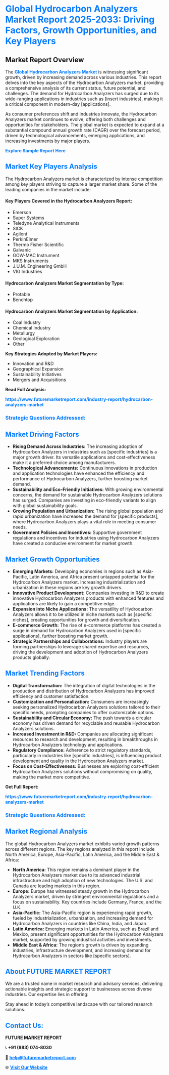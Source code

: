 <h1 style="color: #007BFF;">Global Hydrocarbon Analyzers Market Report 2025-2033: Driving Factors, Growth Opportunities, and Key Players</h1>

<section id="overview">
<h2>Market Report Overview</h2>
<p>The <a href="https://www.futuremarketreport.com/industry-report/hydrocarbon-analyzers-market" style="color: #007BFF; text-decoration: none;"><strong>Global Hydrocarbon Analyzers Market</strong></a> is witnessing significant growth, driven by increasing demand across various industries. This report delves into the key aspects of the Hydrocarbon Analyzers market, providing a comprehensive analysis of its current status, future potential, and challenges. The demand for Hydrocarbon Analyzers has surged due to its wide-ranging applications in industries such as [insert industries], making it a critical component in modern-day [applications].</p>
<p>As consumer preferences shift and industries innovate, the Hydrocarbon Analyzers market continues to evolve, offering both challenges and opportunities for stakeholders. The global market is expected to expand at a substantial compound annual growth rate (CAGR) over the forecast period, driven by technological advancements, emerging applications, and increasing investments by major players.</p>
</section>

<section id="overview">
<p><a href="https://www.futuremarketreport.com/request-sample/reportId=107108" style="color: #007BFF; text-decoration: none;"><strong>Explore Sample Report Here</strong></a></p>
</section>

<section id="key-players">
<h2 style="color: #007BFF;">Market Key Players Analysis</h2>
<p>The Hydrocarbon Analyzers market is characterized by intense competition among key players striving to capture a larger market share. Some of the leading companies in the market include:</p>
<h4>Key Players Covered in the Hydrocarbon Analyzers Report:</h4>
<ul><li>Emerson</li><li>Super Systems</li><li>Teledyne Analytical Instruments</li><li>SICK</li><li>Agilent</li><li>PerkinElmer</li><li>Thermo Fisher Scientific</li><li>Galvanic</li><li>GOW-MAC Instrument</li><li>MKS Instruments</li><li>J.U.M. Engineering GmbH</li><li>VIG Industries</li></ul>
<h4>Hydrocarbon Analyzers Market Segmentation by Type:</h4>
<ul><li>Protable</li><li>Benchtop</li></ul>

<h4>Hydrocarbon Analyzers Market Segmentation by Application:</h4>
<ul><li>Coal Industry</li><li>Chemical Industry</li><li>Metallurgy</li><li>Geological Exploration</li><li>Other</li></ul>
<p><strong>Key Strategies Adopted by Market Players:</strong></p>
<ul>
<li>Innovation and R&D</li>
<li>Geographical Expansion</li>
<li>Sustainability Initiatives</li>
<li>Mergers and Acquisitions</li>
</ul>
</section>

<section>
<p><strong>Read Full Analysis: </strong></p><a href="https://www.futuremarketreport.com/industry-report/hydrocarbon-analyzers-market" style="color: #007BFF; text-decoration: none;"><strong>https://www.futuremarketreport.com/industry-report/hydrocarbon-analyzers-market</strong></a>
<h3 style="color: #007BFF;">Strategic Questions Addressed:</h3>
</section>

<section id="driving-factors">
<h2 style="color: #007BFF;">Market Driving Factors</h2>
<ul>
<li><strong>Rising Demand Across Industries:</strong> The increasing adoption of Hydrocarbon Analyzers in industries such as [specific industries] is a major growth driver. Its versatile applications and cost-effectiveness make it a preferred choice among manufacturers.</li>
<li><strong>Technological Advancements:</strong> Continuous innovations in production and application technologies have enhanced the efficiency and performance of Hydrocarbon Analyzers, further boosting market demand.</li>
<li><strong>Sustainability and Eco-Friendly Initiatives:</strong> With growing environmental concerns, the demand for sustainable Hydrocarbon Analyzers solutions has surged. Companies are investing in eco-friendly variants to align with global sustainability goals.</li>
<li><strong>Growing Population and Urbanization:</strong> The rising global population and rapid urbanization have increased the demand for [specific products], where Hydrocarbon Analyzers plays a vital role in meeting consumer needs.</li>
<li><strong>Government Policies and Incentives:</strong> Supportive government regulations and incentives for industries using Hydrocarbon Analyzers have created a conducive environment for market growth.</li>
</ul>
</section>

<section id="growth-opportunities">
<h2 style="color: #007BFF;">Market Growth Opportunities</h2>
<ul>
<li><strong>Emerging Markets:</strong> Developing economies in regions such as Asia-Pacific, Latin America, and Africa present untapped potential for the Hydrocarbon Analyzers market. Increasing industrialization and urbanization in these regions are key growth drivers.</li>
<li><strong>Innovative Product Development:</strong> Companies investing in R&D to create innovative Hydrocarbon Analyzers products with enhanced features and applications are likely to gain a competitive edge.</li>
<li><strong>Expansion into Niche Applications:</strong> The versatility of Hydrocarbon Analyzers allows it to be utilized in niche markets such as [specific niches], creating opportunities for growth and diversification.</li>
<li><strong>E-commerce Growth:</strong> The rise of e-commerce platforms has created a surge in demand for Hydrocarbon Analyzers used in [specific applications], further boosting market growth.</li>
<li><strong>Strategic Partnerships and Collaborations:</strong> Industry players are forming partnerships to leverage shared expertise and resources, driving the development and adoption of Hydrocarbon Analyzers products globally.</li>
</ul>
</section>

<section id="trending-factors">
<h2 style="color: #007BFF;">Market Trending Factors</h2>
<ul>
<li><strong>Digital Transformation:</strong> The integration of digital technologies in the production and distribution of Hydrocarbon Analyzers has improved efficiency and customer satisfaction.</li>
<li><strong>Customization and Personalization:</strong> Consumers are increasingly seeking personalized Hydrocarbon Analyzers solutions tailored to their specific needs, prompting companies to offer customizable options.</li>
<li><strong>Sustainability and Circular Economy:</strong> The push towards a circular economy has driven demand for recyclable and reusable Hydrocarbon Analyzers solutions.</li>
<li><strong>Increased Investment in R&D:</strong> Companies are allocating significant resources to research and development, resulting in breakthroughs in Hydrocarbon Analyzers technology and applications.</li>
<li><strong>Regulatory Compliance:</strong> Adherence to strict regulatory standards, particularly in industries like [specific industries], is influencing product development and quality in the Hydrocarbon Analyzers market.</li>
<li><strong>Focus on Cost-Effectiveness:</strong> Businesses are exploring cost-efficient Hydrocarbon Analyzers solutions without compromising on quality, making the market more competitive.</li>
</ul>
</section>

<section>
<p><strong>Get Full Report: </strong></p><a href="https://www.futuremarketreport.com/industry-report/hydrocarbon-analyzers-market" style="color: #007BFF; text-decoration: none;"><strong>https://www.futuremarketreport.com/industry-report/hydrocarbon-analyzers-market</strong></a>
<h3 style="color: #007BFF;">Strategic Questions Addressed:</h3>
</section>


<section id="regional-analysis">
<h2 style="color: #007BFF;">Market Regional Analysis</h2>
<p>The global Hydrocarbon Analyzers market exhibits varied growth patterns across different regions. The key regions analyzed in this report include North America, Europe, Asia-Pacific, Latin America, and the Middle East & Africa:</p>
<ul>
<li><strong>North America:</strong> This region remains a dominant player in the Hydrocarbon Analyzers market due to its advanced industrial infrastructure and high adoption of new technologies. The U.S. and Canada are leading markets in this region.</li>
<li><strong>Europe:</strong> Europe has witnessed steady growth in the Hydrocarbon Analyzers market, driven by stringent environmental regulations and a focus on sustainability. Key countries include Germany, France, and the U.K.</li>
<li><strong>Asia-Pacific:</strong> The Asia-Pacific region is experiencing rapid growth, fueled by industrialization, urbanization, and increasing demand for Hydrocarbon Analyzers in countries like China, India, and Japan.</li>
<li><strong>Latin America:</strong> Emerging markets in Latin America, such as Brazil and Mexico, present significant opportunities for the Hydrocarbon Analyzers market, supported by growing industrial activities and investments.</li>
<li><strong>Middle East & Africa:</strong> The region’s growth is driven by expanding industries, infrastructure development, and increasing demand for Hydrocarbon Analyzers in sectors like [specific sectors].</li>
</ul>
</section>

<footer>
<h2 style="color: #007BFF;">About FUTURE MARKET REPORT</h2>
<p>We are a trusted name in market research and advisory services, delivering actionable insights and strategic support to businesses across diverse industries. Our expertise lies in offering:</p>

<p>Stay ahead in today’s competitive landscape with our tailored research solutions.</p>

<h2 style="color: #007BFF;">Contact Us:</h2>
<p><strong>FUTURE MARKET REPORT</strong></p>
<p>📞 <strong>+91 (883) 074-8030</strong></p>
<p>📧 <strong><a href="mailto:help@futuremarketreport.com" style="color: #007BFF;">help@futuremarketreport.com</a></strong></p>
<p>🌐 <strong><a href="https://www.futuremarketreport.com/" style="color: #007BFF;">Visit Our Website</a></strong></p>
</footer>